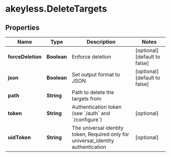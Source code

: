 # akeyless.DeleteTargets

## Properties

Name | Type | Description | Notes
------------ | ------------- | ------------- | -------------
**forceDeletion** | **Boolean** | Enforce deletion | [optional] [default to false]
**json** | **Boolean** | Set output format to JSON | [optional] [default to false]
**path** | **String** | Path to delete the targets from | 
**token** | **String** | Authentication token (see &#x60;/auth&#x60; and &#x60;/configure&#x60;) | [optional] 
**uidToken** | **String** | The universal identity token, Required only for universal_identity authentication | [optional] 


